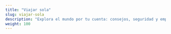 ```yaml
---
title: "Viajar sola"
slug: viajar-sola
description: "Explora el mundo por tu cuenta: consejos, seguridad y empoderamiento para las mujeres viajeras solas."
weight: 100
---
```



